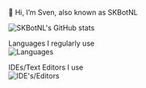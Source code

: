 👋 Hi, I’m Sven, also known as SKBotNL

![SKBotNL's GitHub stats](https://github-readme-stats.vercel.app/api?username=SKBotNL&theme=dark)

Languages I regularly use\
![Languages](https://skillicons.dev/icons?i=go,rust,kotlin,python&theme=dark)

IDEs/Text Editors I use\
![IDE's/Editors](https://skillicons.dev/icons?i=idea,vscode&theme=dark)

